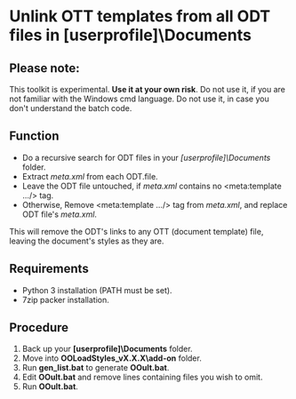# Unlink OTT templates from all ODT files in [userprofile]\Documents

## Please note:
This toolkit is experimental. **Use it at your own risk**. 
Do not use it, if you are not familiar with the Windows cmd language. 
Do not use it, in case you don't understand the batch code. 

## Function
* Do a recursive search for ODT files in your *[userprofile]\Documents* folder.
* Extract *meta.xml* from each ODT.file.
* Leave the ODT file untouched, if *meta.xml* contains no <meta:template .../> tag.
* Otherwise, Remove <meta:template .../> tag from *meta.xml*, and replace ODT file's *meta.xml*.

This will remove the ODT's links to any OTT (document template) file, leaving the document's styles as they are.

## Requirements
* Python 3 installation (PATH must be set).
* 7zip packer installation.

## Procedure
1. Back up your **[userprofile]\Documents** folder.
2. Move into **OOLoadStyles_vX.X.X\add-on** folder.
2. Run **gen_list.bat** to generate **OOult.bat**.
3. Edit **OOult.bat** and remove lines containing files you wish to omit.
4. Run **OOult.bat**.

 
